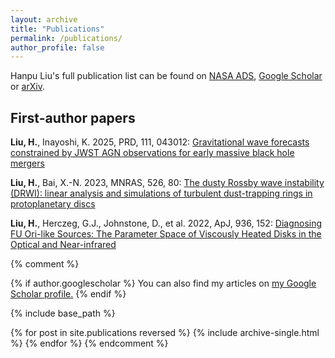 ```yaml
---
layout: archive
title: "Publications"
permalink: /publications/
author_profile: false
---
```


Hanpu Liu's full publication list can be found on <a href="https://ui.adsabs.harvard.edu/search/q=orcid%3A0000-0003-2488-4667&sort=date+desc" target="_blank" rel="noopener noreferrer">NASA ADS</a>, <a href="https://scholar.google.com/citations?hl=en&user=eJziUPUAAAAJ">Google Scholar</a> or <a href="https://arxiv.org/search/advanced?advanced=&terms-0-term=Hanpu+Liu&terms-0-field=author" target="_blank" rel="noopener noreferrer">arXiv</a>.

## First-author papers

<b>Liu, H.</b>, Inayoshi, K. 2025, PRD, 111, 043012: <a href="https://ui.adsabs.harvard.edu/abs/2025PhRvD.111d3012L/abstract" target="_blank" rel="noopener noreferrer">Gravitational wave forecasts constrained by JWST AGN observations for early massive black hole mergers</a>

<b>Liu, H.</b>, Bai, X.-N. 2023, MNRAS, 526, 80: <a href="https://ui.adsabs.harvard.edu/abs/2023MNRAS.526...80L/abstract" target="_blank" rel="noopener noreferrer">The dusty Rossby wave instability (DRWI): linear analysis and simulations of turbulent dust-trapping rings in protoplanetary discs</a>

<b>Liu, H.</b>, Herczeg, G.J., Johnstone, D., et al. 2022, ApJ, 936, 152: <a href="https://ui.adsabs.harvard.edu/abs/2022ApJ...936..152L/abstract" target="_blank" rel="noopener noreferrer">Diagnosing FU Ori-like Sources: The Parameter Space of Viscously Heated Disks in the Optical and Near-infrared</a>

{% comment %}

{% if author.googlescholar %}
  You can also find my articles on <u><a href="{{author.googlescholar}}">my Google Scholar profile</a>.</u>
{% endif %}

{% include base_path %}

{% for post in site.publications reversed %}
  {% include archive-single.html %}
{% endfor %}
{% endcomment %}
